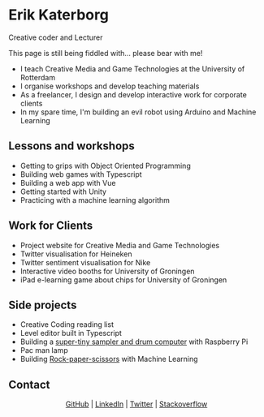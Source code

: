 # Erik Katerborg

Creative coder and Lecturer

This page is still being fiddled with... please bear with me!

 - I teach Creative Media and Game Technologies at the University of Rotterdam
 - I organise workshops and develop teaching materials
 - As a freelancer, I design and develop interactive work for corporate clients
 - In my spare time, I'm building an evil robot using Arduino and Machine Learning
 
 ## Lessons and workshops
 
 - Getting to grips with Object Oriented Programming
 - Building web games with Typescript
 - Building a web app with Vue
 - Getting started with Unity
 - Practicing with a machine learning algorithm
 
 ## Work for Clients
 
 - Project website for Creative Media and Game Technologies
 - Twitter visualisation for Heineken
 - Twitter sentiment visualisation for Nike
 - Interactive video booths for University of Groningen
 - iPad e-learning game about chips for University of Groningen
 
 ## Side projects
 
- Creative Coding reading list
- Level editor built in Typescript
- Building a [super-tiny sampler and drum computer](https://www.youtube.com/watch?v=bWudBkCdCZA) with Raspberry Pi
- Pac man lamp
- Building [Rock-paper-scissors](https://www.youtube.com/watch?v=vHyVvPJeq6o) with Machine Learning
 
 ## Contact

<p align="center">
  <a href="https://github.com/KokoDoko">GitHub</a> |
  <a href="https://www.linkedin.com/in/eerkmans/">LinkedIn</a> |
  <a href="https://twitter.com/eerk">Twitter</a> |
  <a href="https://stackoverflow.com/users/1083572/kokodoko">Stackoverflow</a>
</p>
